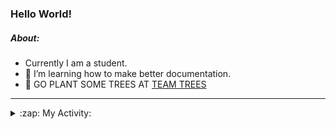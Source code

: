 ### Hello World!

##### About:
- Currently I am a student.
- 🌱 I’m learning how to make better documentation.
- 🌱 GO PLANT SOME TREES AT [TEAM TREES](https://teamtrees.org/)

---
<details>
  <summary>:zap: My Activity:</summary>
  
<!--START_SECTION:waka-->
![Code Time](http://img.shields.io/badge/Code%20Time-1%2C152%20hrs%2045%20mins-blue)

**I'm a Night 🦉** 

```text
🌞 Morning                1653 commits        ██░░░░░░░░░░░░░░░░░░░░░░░   09.66 % 
🌆 Daytime                5924 commits        █████████░░░░░░░░░░░░░░░░   34.63 % 
🌃 Evening                4903 commits        ███████░░░░░░░░░░░░░░░░░░   28.66 % 
🌙 Night                  4627 commits        ███████░░░░░░░░░░░░░░░░░░   27.05 % 
```
📅 **I'm Most Productive on Wednesday** 

```text
Monday                   2490 commits        ████░░░░░░░░░░░░░░░░░░░░░   14.56 % 
Tuesday                  2290 commits        ███░░░░░░░░░░░░░░░░░░░░░░   13.39 % 
Wednesday                3971 commits        ██████░░░░░░░░░░░░░░░░░░░   23.21 % 
Thursday                 2167 commits        ███░░░░░░░░░░░░░░░░░░░░░░   12.67 % 
Friday                   1723 commits        ███░░░░░░░░░░░░░░░░░░░░░░   10.07 % 
Saturday                 1515 commits        ██░░░░░░░░░░░░░░░░░░░░░░░   08.86 % 
Sunday                   2951 commits        ████░░░░░░░░░░░░░░░░░░░░░   17.25 % 
```


📊 **This Week I Spent My Time On** 

```text
🔥 Editors: 
VS Code                  2 mins              █████████████████████████   100.00 % 

🐱‍💻 Projects: 
giveth-dapps-v2          1 min               ████████████████████░░░░░   81.56 % 
praise                   0 secs              █████░░░░░░░░░░░░░░░░░░░░   18.44 % 
```


 Last Updated on 27/07/2023 03:10:44 UTC
<!--END_SECTION:waka-->
</details>
